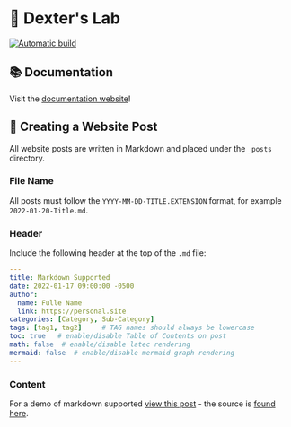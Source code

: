 # 🦾 Dexter's Lab
[![Automatic build](https://github.com/cs481-ekh/S22-ewco/actions/workflows/pages-deploy.yml/badge.svg)](https://github.com/cs481-ekh/ewco/actions/workflows/pages-deploy.yml)
## 📚 Documentation
Visit the [documentation website](https://cs481-ekh.github.io/s22-ewco/)!

## 📜 Creating a Website Post
All website posts are written in Markdown and placed under the ```_posts``` directory.

### File Name
All posts must follow the ```YYYY-MM-DD-TITLE.EXTENSION``` format, for example ```2022-01-20-Title.md```.
### Header
Include the following header at the top of the ```.md``` file:
```yaml
---
title: Markdown Supported
date: 2022-01-17 09:00:00 -0500
author:
  name: Fulle Name
  link: https://personal.site
categories: [Category, Sub-Category]
tags: [tag1, tag2]     # TAG names should always be lowercase
toc: true   # enable/disable Table of Contents on post
math: false  # enable/disable latec rendering
mermaid: false  # enable/disable mermaid graph rendering
---
```
### Content
For a demo of markdown supported [view this post](https://cs481-ekh.github.io/s22-ewco/posts/Markdown-Supported/) - the source is [found here](https://github.com/cs481-ekh/s22-ewco/blob/main/_posts/2022-01-17-Markdown-Supported.md?plain=1).
